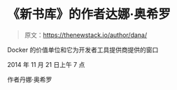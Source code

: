 # 《新书库》的作者达娜·奥希罗

> 原文：<https://thenewstack.io/author/dana/>

Docker 的价值单位和它为开发者工具提供商提供的窗口

2014 年 11 月 21 日上午 7 点

作者丹娜·奥希罗